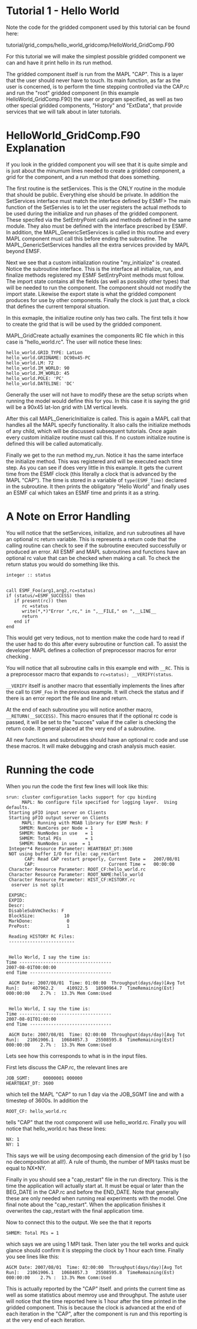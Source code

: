 # Tutorial 1 - Hello World
Note the code for the gridded component used by this tutorial can be found here:

tutorial/grid_comps/hello_world_gridcomp/HelloWorld_GridComp.F90

For this tutorial we will make the simplest possible gridded component we can and have it print hello in its run method.

The gridded component itself is run from the MAPL "CAP". This is a layer that the user should never have to touch. Its main function, as far as the user is concerned, is to perform the time stepping controlled via the CAP.rc and run the "root" gridded component (in this example HelloWorld_GridComp.F90) the user or program specified, as well as two other special gridded components, "History" and "ExtData", that provide services that we will talk about in later tutorials.

# HelloWorld_GridComp.F90 Explanation

If you look in the gridded component you will see that it is quite simple and is just about the minumum lines needed to create a gridded component, a grid for the component, and a run method that does something.

The first routine is the setServices. This is the ONLY routine in the module that should be public. Everything else should be private. In addition the SetServices interface must match the interface defined by ESMF>  The main function of the SetServies is to let the user registers the actual methods to be used during the initialize and run phases of the gridded component. These specifed via the SetEntryPoint calls and methods defined in the same module. They also must be defined with the interface prescribed by ESMF. In addition, the MAPL_GenericSetServices is called in this routine and every MAPL component must call this before ending the subroutine. The MAPL_GenericSetServices handles all the extra services provided by MAPL beyond EMSF.

Next we see that a custom initialization routine "my_initialize" is created. Notice the subroutine interface. This is the interface all initialize, run, and finalize methods registered my ESMF SetEntryPoint methods must follow. The import state contains all the fields (as well as possibly other types) that will be needed to run the component. The component should not modify the import state. Likewise the export state is what the gridded component produces for use by other components. Finally the clock is just that, a clock that defines the current temporal situation.

In this exmaple, the initialize routine only has two calls. The first tells it how to create the grid that is will be used by the gridded component.

MAPL_GridCreate actually examines the components RC file which in this case is "hello_world.rc". The user will notice these lines:
```
hello_world.GRID_TYPE: LatLon
hello_world.GRIDNAME: DC90x45-PC
hello_world.LM: 72
hello_world.IM_WORLD: 90
hello_world.JM_WORLD: 45
hello_world.POLE: 'PC'
hello_world.DATELINE: 'DC'
```
Generally the user will not have to modify these are the setup scripts when running the model would define this for you. In this case it is saying the grid will be a 90x45 lat-lon grid with LM vertical levels.

After this call MAPL_GenericInitialize is called. This is again a MAPL call that handles all the MAPL specify functionality. It also calls the initialize methods of any child, which will be discussed subsequent tutorials. Once again every custom initialize routine must call this. If no custom initialize routine is defined this will be called automatically.

Finally we get to the run method my_run. Notice it has the same interface the initialize method. This was registered and will be executed each time step. As you can see if does very little in this example. It gets the current time from the ESMF clock (this literally a clock that is advanced by the MAPL "CAP"). The time is stored in a variable of `type(ESMF_Time)` declared in the subroutine.  It then prints the obligatory "Hello World" and finally uses an ESMF cal which takes an ESMF time and prints it as a string.

# A Note on Error Handling
You will notice that the setServices, initialize, and run subroutines all have an optional rc return variable. This is represents a return code that the calling routine can check to see if the subroutine executed successfully or produced an error.  All ESMF and MAPL subroutines and functions have an optional rc value that can be checked when making a call. To check the return status you would do something like this.
```
integer :: status


call ESMF_Foo(arg1,arg2,rc=status)
if (status/=ESMF_SUCCESS) then
   if present(rc)) then
      rc =status
      write(*,*)"Error ",rc," in ",__FILE," on ",__LINE__
      return
   end if
end
```

This would get very tedious, not to mention make the code hard to read if the user had to do this after every subroutine or function call. To assist the developer MAPL defines a collection of preprocessor macros for error checking .

You will notice that all subroutine calls in this example end with `__RC`. This is a preprocessor macro that expands to `rc=status); __VERIFY(status`.

`__VERIFY` itself is another macro that essentially implements the lines after the call to `ESMF_Foo` in the previous example. It will check the status and if there is an error report the file and line and return.

At the end of each subroutine you will notice another macro, `__RETURN(__SUCCESS)`. This macro ensures that if the optional rc code is passed, it will be set to the "succes" value if the caller is checking the return code. It general placed at the very end of a subroutine.

All new functions and subroutines should have an optional rc code and use these macros. It will make debugging and crash analysis much easier.

# Running the code
When you run the code the first few lines will look like this:
```
srun: cluster configuration lacks support for cpu binding
      MAPL: No configure file specified for logging layer.  Using defaults.
 Starting pFIO input server on Clients
 Starting pFIO output server on Clients
      MAPL: Running with MOAB library for ESMF Mesh: F
     SHMEM: NumCores per Node = 1
     SHMEM: NumNodes in use   = 1
     SHMEM: Total PEs         = 1
     SHMEM: NumNodes in use  = 1
 Integer*4 Resource Parameter: HEARTBEAT_DT:3600
 NOT using buffer I/O for file: cap_restart
       CAP: Read CAP restart properly, Current Date =   2007/08/01
       CAP:                            Current Time =   00:00:00
 Character Resource Parameter: ROOT_CF:hello_world.rc
 Character Resource Parameter: ROOT_NAME:hello_world
 Character Resource Parameter: HIST_CF:HISTORY.rc
  oserver is not split

 EXPSRC:
 EXPID:
 Descr:
 DisableSubVmChecks: F
 BlockSize:           10
 MarkDone:             0
 PrePost:              1

 Reading HISTORY RC Files:
 -------------------------


 Hello World, I say the time is:
Time -----------------------------------
2007-08-01T00:00:00
end Time -------------------------------

 AGCM Date: 2007/08/01  Time: 01:00:00  Throughput(days/day)[Avg Tot Run]:     407962.2     410922.5   18590964.7  TimeRemaining(Est) 000:00:00    2.7% :  13.3% Mem Comm:Used


 Hello World, I say the time is:
Time -----------------------------------
2007-08-01T01:00:00
end Time -------------------------------

 AGCM Date: 2007/08/01  Time: 02:00:00  Throughput(days/day)[Avg Tot Run]:   21061906.1   10684057.3   25508595.8  TimeRemaining(Est) 000:00:00    2.7% :  13.3% Mem Comm:Used
 ```
 Lets see how this corresponds to what is in the input files.

 First lets discuss the CAP.rc, the relevant lines are
 ```
 JOB_SGMT:     00000001 000000
HEARTBEAT_DT: 3600
```
which tell the MAPL "CAP" to run 1 day via the JOB_SGMT line and with a timestep of 3600s. In addition the
```
ROOT_CF: hello_world.rc
```
tells "CAP" that the root component will use hello_world.rc.
Finally you will notice that hello_world.rc has these lines:
```
NX: 1
NY: 1
```
This says we will be using decomposing each dimension of the grid by 1 (so no decomposition at all!). A rule of thumb, the number of MPI tasks must be equal to NX*NY.

Finally in you should see a "cap_restart" file in the run directory. This is the time the application will actually start at. It must be equal or later than the BEG_DATE  in the CAP.rc and before the END_DATE. Note that generally these are only needed when running real experiments with the model. One final note about the "cap_restart". When the application finishes it overwrites the cap_restart with the final application time.

Now to connect this to the output. We see the that it reports
```
SHMEM: Total PEs = 1
```
which says we are using 1 MPI task.
Then later you the tell works and quick glance should confirm it is stepping the clock by 1 hour each time. Finally you see lines like this:
```
AGCM Date: 2007/08/01  Time: 02:00:00  Throughput(days/day)[Avg Tot Run]:   21061906.1   10684057.3   25508595.8  TimeRemaining(Est) 000:00:00    2.7% :  13.3% Mem Comm:Used
```
This is actually reported by the "CAP" itself. and prints the current time as well as some statistics about memroy use and throughput. The astute user will notice that the time reported here is 1 hour after the time printed in the gridded component. This is because the clock is advanced at the end of each iteration in the "CAP", after the component is run and this reporting is at the very end of each iteration.
